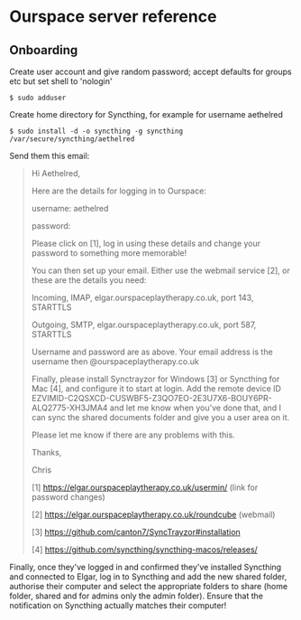 # Ourspace server reference

## Onboarding

Create user account and give random password; accept defaults for groups etc
but set shell to 'nologin'

    $ sudo adduser

Create home directory for Syncthing, for example for username aethelred

    $ sudo install -d -o syncthing -g syncthing /var/secure/syncthing/aethelred

Send them this email:

> Hi Aethelred,
>
> Here are the details for logging in to Ourspace:
>
> username: aethelred
>
> password: 
>
> Please click on [1], log in using these details and change your password to something more memorable!
>
> You can then set up your email.  Either use the webmail service [2], or these are the details you need:
>
> Incoming, IMAP, elgar.ourspaceplaytherapy.co.uk, port 143, STARTTLS
>
> Outgoing, SMTP, elgar.ourspaceplaytherapy.co.uk, port 587, STARTTLS
>
> Username and password are as above.  Your email address is the username then @ourspaceplaytherapy.co.uk
>
> Finally, please install Synctrayzor for Windows [3] or Syncthing for Mac [4], and configure it to start at login.  Add the remote device ID EZVIMID-C2QSXCD-CUSWBF5-Z3QO7EO-2E3U7X6-BOUY6PR-ALQ2775-XH3JMA4 and let me know when you've done that, and I can sync the shared documents folder and give you a user area on it.
>
> Please let me know if there are any problems with this.
>
> Thanks,
>
> Chris
>
> [1] https://elgar.ourspaceplaytherapy.co.uk/usermin/ (link for password changes)
>
> [2] https://elgar.ourspaceplaytherapy.co.uk/roundcube (webmail)
>
> [3] https://github.com/canton7/SyncTrayzor#installation
>
> [4] https://github.com/syncthing/syncthing-macos/releases/

Finally, once they've logged in and confirmed they've installed Syncthing and connected to Elgar, log in to Syncthing and add the new shared folder, authorise their computer and select the appropriate folders to share (home folder, shared and for admins only the admin folder).  Ensure that the notification on Syncthing actually matches their computer!
